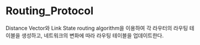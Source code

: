 # Routing_Protocol
Distance Vector와 Link State routing algorithm을 이용하여 
각 라우터의 라우팅 테이블을 생성하고, 네트워크의 변화에 따라 라우팅 테이블을 업데이트한다.
